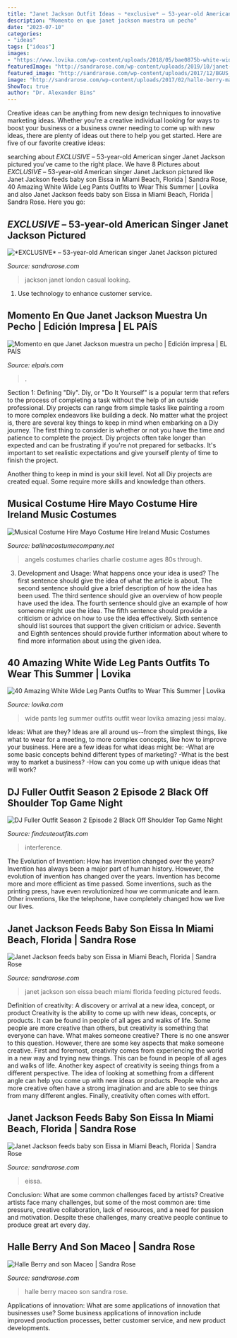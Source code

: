```yaml
---
title: "Janet Jackson Outfit Ideas ~ *exclusive* – 53-year-old American Singer Janet Jackson Pictured"
description: "Momento en que janet jackson muestra un pecho"
date: "2023-07-10"
categories:
- "ideas"
tags: ["ideas"]
images:
- "https://www.lovika.com/wp-content/uploads/2018/05/bae0875b-white-wide-leg-pants-for-summer-outfit-ideas-00.jpg"
featuredImage: "http://sandrarose.com/wp-content/uploads/2019/10/janet-jackson-in-london-BG.jpg"
featured_image: "http://sandrarose.com/wp-content/uploads/2017/12/BGUS_1097377_009.jpg"
image: "http://sandrarose.com/wp-content/uploads/2017/02/halle-berry-maceo-wenn23602064.jpg"
ShowToc: true
author: "Dr. Alexander Bins"
---
```



Creative ideas can be anything from new design techniques to innovative marketing ideas. Whether you're a creative individual looking for ways to boost your business or a business owner needing to come up with new ideas, there are plenty of ideas out there to help you get started. Here are five of our favorite creative ideas: 

	

		
searching about *EXCLUSIVE* – 53-year-old American singer Janet Jackson pictured you've came to the right place. We have 8 Pictures about *EXCLUSIVE* – 53-year-old American singer Janet Jackson pictured like Janet Jackson feeds baby son Eissa in Miami Beach, Florida | Sandra Rose, 40 Amazing White Wide Leg Pants Outfits to Wear This Summer | Lovika and also Janet Jackson feeds baby son Eissa in Miami Beach, Florida | Sandra Rose. Here you go:
		
    
## *EXCLUSIVE* – 53-year-old American Singer Janet Jackson Pictured

<img loading=lazy src="http://sandrarose.com/wp-content/uploads/2019/10/janet-jackson-in-london-BG.jpg" onerror="this.onerror=null;this.src='https://tse2.mm.bing.net/th?id=OIP.zsEyLxz-hKv_JaD-WNJ0tAHaLJ&amp;pid=15.1';" alt="*EXCLUSIVE* – 53-year-old American singer Janet Jackson pictured">

_Source: sandrarose.com_

>jackson janet london casual looking. 

	

1. Use technology to enhance customer service.

    
## Momento En Que Janet Jackson Muestra Un Pecho | Edición Impresa | EL PAÍS

<img loading=lazy src="https://ep00.epimg.net/diario/imagenes/2004/11/25/radiotv/1101337201_740215_0000000000_noticia_normal.jpg" onerror="this.onerror=null;this.src='https://tse3.mm.bing.net/th?id=OIP.5JNgtN7GeZbMSKhDE3l-5AHaKx&amp;pid=15.1';" alt="Momento en que Janet Jackson muestra un pecho | Edición impresa | EL PAÍS">

_Source: elpais.com_

>. 

	

Section 1: Defining "Diy".
Diy, or "Do It Yourself" is a popular term that refers to the process of completing a task without the help of an outside professional. Diy projects can range from simple tasks like painting a room to more complex endeavors like building a deck. No matter what the project is, there are several key things to keep in mind when embarking on a Diy journey.
The first thing to consider is whether or not you have the time and patience to complete the project. Diy projects often take longer than expected and can be frustrating if you're not prepared for setbacks. It's important to set realistic expectations and give yourself plenty of time to finish the project.

Another thing to keep in mind is your skill level. Not all Diy projects are created equal. Some require more skills and knowledge than others.

    
## Musical Costume Hire Mayo Costume Hire Ireland Music Costumes

<img loading=lazy src="https://www.ballinacostumecompany.net/gallery/normal_1331657634.jpg" onerror="this.onerror=null;this.src='https://tse1.mm.bing.net/th?id=OIP.F2cXKsu7jgkkr2infG3buwAAAA&amp;pid=15.1';" alt="Musical Costume Hire Mayo Costume Hire Ireland Music Costumes">

_Source: ballinacostumecompany.net_

>angels costumes charlies charlie costume ages 80s through. 

	

3. Development and Usage: What happens once your idea is used?
The first sentence should give the idea of what the article is about. The second sentence should give a brief description of how the idea has been used. The third sentence should give an overview of how people have used the idea. The fourth sentence should give an example of how someone might use the idea. The fifth sentence should provide a criticism or advice on how to use the idea effectively. Sixth sentence should list sources that support the given criticism or advice. Seventh and Eighth sentences should provide further information about where to find more information about using the given idea.

    
## 40 Amazing White Wide Leg Pants Outfits To Wear This Summer | Lovika

<img loading=lazy src="https://www.lovika.com/wp-content/uploads/2018/05/bae0875b-white-wide-leg-pants-for-summer-outfit-ideas-00.jpg" onerror="this.onerror=null;this.src='https://tse1.mm.bing.net/th?id=OIP.Qnod2Zb7uO5FCTDDr4Hy3gAAAA&amp;pid=15.1';" alt="40 Amazing White Wide Leg Pants Outfits to Wear This Summer | Lovika">

_Source: lovika.com_

>wide pants leg summer outfits outfit wear lovika amazing jessi malay. 

	

Ideas: What are they?
Ideas are all around us--from the simplest things, like what to wear for a meeting, to more complex concepts, like how to improve your business. Here are a few ideas for what ideas might be: 
-What are some basic concepts behind different types of marketing? 
-What is the best way to market a business? 
-How can you come up with unique ideas that will work?

    
## DJ Fuller Outfit Season 2 Episode 2 Black Off Shoulder Top Game Night

<img loading=lazy src="https://www.findcuteoutfits.com/wp-content/uploads/2019/08/s2-e2-fuller-house-dj-7.jpg" onerror="this.onerror=null;this.src='https://tse2.mm.bing.net/th?id=OIP.ytj-RylRUCXzp9SNk0FRKAHaEL&amp;pid=15.1';" alt="DJ Fuller Outfit Season 2 Episode 2 Black Off Shoulder Top Game Night">

_Source: findcuteoutfits.com_

>interference. 

	

The Evolution of Invention: How has invention changed over the years?
Invention has always been a major part of human history. However, the evolution of invention has changed over the years. Invention has become more and more efficient as time passed. Some inventions, such as the printing press, have even revolutionized how we communicate and learn. Other inventions, like the telephone, have completely changed how we live our lives.

    
## Janet Jackson Feeds Baby Son Eissa In Miami Beach, Florida | Sandra Rose

<img loading=lazy src="http://sandrarose.com/wp-content/uploads/2017/12/BGUS_1097377_009.jpg" onerror="this.onerror=null;this.src='https://tse2.mm.bing.net/th?id=OIP.-CB4s2LI1-ld7_G_K12A_gHaE8&amp;pid=15.1';" alt="Janet Jackson feeds baby son Eissa in Miami Beach, Florida | Sandra Rose">

_Source: sandrarose.com_

>janet jackson son eissa beach miami florida feeding pictured feeds. 

	

Definition of creativity: A discovery or arrival at a new idea, concept, or product
Creativity is the ability to come up with new ideas, concepts, or products. It can be found in people of all ages and walks of life. Some people are more creative than others, but creativity is something that everyone can have. What makes someone creative? There is no one answer to this question. However, there are some key aspects that make someone creative. First and foremost, creativity comes from experiencing the world in a new way and trying new things. This can be found in people of all ages and walks of life. Another key aspect of creativity is seeing things from a different perspective. The idea of looking at something from a different angle can help you come up with new ideas or products. People who are more creative often have a strong imagination and are able to see things from many different angles. Finally, creativity often comes with effort.

    
## Janet Jackson Feeds Baby Son Eissa In Miami Beach, Florida | Sandra Rose

<img loading=lazy src="https://sandrarose.com/wp-content/uploads/2017/12/BGUS_1097377_010.jpg" onerror="this.onerror=null;this.src='https://tse3.mm.bing.net/th?id=OIP.GY8-ITKvWdewI0alNfql4gHaE8&amp;pid=15.1';" alt="Janet Jackson feeds baby son Eissa in Miami Beach, Florida | Sandra Rose">

_Source: sandrarose.com_

>eissa. 

	

Conclusion: What are some common challenges faced by artists?
Creative artists face many challenges, but some of the most common are: time pressure, creative collaboration, lack of resources, and a need for passion and motivation. Despite these challenges, many creative people continue to produce great art every day.

    
## Halle Berry And Son Maceo | Sandra Rose

<img loading=lazy src="http://sandrarose.com/wp-content/uploads/2017/02/halle-berry-maceo-wenn23602064.jpg" onerror="this.onerror=null;this.src='https://tse1.mm.bing.net/th?id=OIP.3yGeJ38frzGWsVSmQpS-PQHaLI&amp;pid=15.1';" alt="Halle Berry and son Maceo | Sandra Rose">

_Source: sandrarose.com_

>halle berry maceo son sandra rose. 

	

Applications of innovation: What are some applications of innovation that businesses use?
Some business applications of innovation include improved production processes, better customer service, and new product developments.

